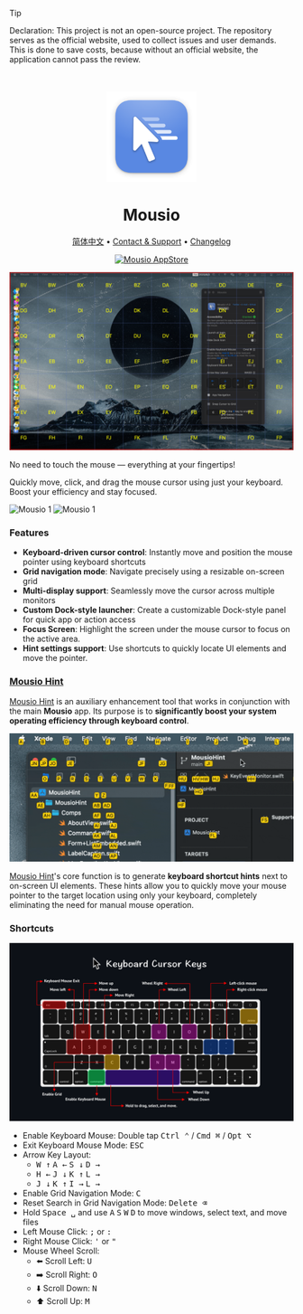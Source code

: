 <!--idoc:ignore:start-->
> [!TIP]
> Declaration: This project is not an open-source project. The repository serves as the official website, used to collect issues and user demands. This is done to save costs, because without an official website, the application cannot pass the review.
<!--idoc:ignore:end-->

<div align="center">
  <br />
  <br />
  <img src="./assets/logo.png" width="160" height="160">
  <h1>
    Mousio
  </h1>
  <!--rehype:style=border: 0;-->
  <p>
    <a href="./README.zh.md">简体中文</a> • 
    <a target="_blank" href="https://github.com/jaywcjlove/mousio/issues/new?template=bug_report.yml">Contact & Support</a> • 
    <a href="./CHANGELOG.md">Changelog</a>
  </p>
  <p>
    <a target="_blank" href="https://apps.apple.com/app/Mousio/6746747327" title="Mousio for macOS">
      <img alt="Mousio AppStore" src="https://jaywcjlove.github.io/sb/download/macos.svg" height="51">
    </a>
  </p>
</div>

![Mousio 1](./assets/screenshots-1.png)

No need to touch the mouse — everything at your fingertips!

Quickly move, click, and drag the mouse cursor using just your keyboard. Boost your efficiency and stay focused.

![Mousio 1](./assets/mousio3.gif)
![Mousio 1](./assets/mousio4.gif)

### Features

- **Keyboard-driven cursor control**: Instantly move and position the mouse pointer using keyboard shortcuts  
- **Grid navigation mode**: Navigate precisely using a resizable on-screen grid  
- **Multi-display support**: Seamlessly move the cursor across multiple monitors  
- **Custom Dock-style launcher**: Create a customizable Dock-style panel for quick app or action access  
- **Focus Screen**: Highlight the screen under the mouse cursor to focus on the active area.  
- **Hint settings support**: Use shortcuts to quickly locate UI elements and move the pointer.

### [Mousio Hint](https://github.com/jaywcjlove/mousio-hint)

[Mousio Hint](https://github.com/jaywcjlove/mousio-hint) is an auxiliary enhancement tool that works in conjunction with the main **Mousio** app. Its purpose is to **significantly boost your system operating efficiency through keyboard control**.

![Mousio Hint](./assets/mousio-hint3.gif)

[Mousio Hint](https://github.com/jaywcjlove/mousio-hint)'s core function is to generate **keyboard shortcut hints** next to on-screen UI elements. These hints allow you to quickly move your mouse pointer to the target location using only your keyboard, completely eliminating the need for manual mouse operation.

### Shortcuts

![Mousio 2](./assets/screenshots-2.png)

- Enable Keyboard Mouse: Double tap <kbd>Ctrl ⌃</kbd> / <kbd>Cmd ⌘</kbd> / <kbd>Opt ⌥</kbd>
- Exit Keyboard Mouse Mode: <kbd>ESC</kbd>
- Arrow Key Layout:
  - <kbd>W ↑</kbd> <kbd>A ←</kbd> <kbd>S ↓</kbd> <kbd>D →</kbd>
  - <kbd>H ←</kbd> <kbd>J ↓</kbd> <kbd>K ↑</kbd> <kbd>L →</kbd>
  - <kbd>J ↓</kbd> <kbd>K ↑</kbd> <kbd>I →</kbd> <kbd>L →</kbd>
- Enable Grid Navigation Mode: <kbd>C</kbd>
- Reset Search in Grid Navigation Mode: <kbd>Delete ⌫</kbd>
- Hold <kbd>Space ␣</kbd> and use <kbd>A</kbd> <kbd>S</kbd> <kbd>W</kbd> <kbd>D</kbd> to move windows, select text, and move files
- Left Mouse Click: <kbd>;</kbd> or <kbd>:</kbd>
- Right Mouse Click: <kbd>'</kbd> or <kbd>"</kbd>
- Mouse Wheel Scroll:
  - ⬅️ Scroll Left: <kbd>U</kbd>
  - ➡️ Scroll Right: <kbd>O</kbd>
  - ⬇️ Scroll Down: <kbd>N</kbd>
  - ⬆️ Scroll Up: <kbd>M</kbd>